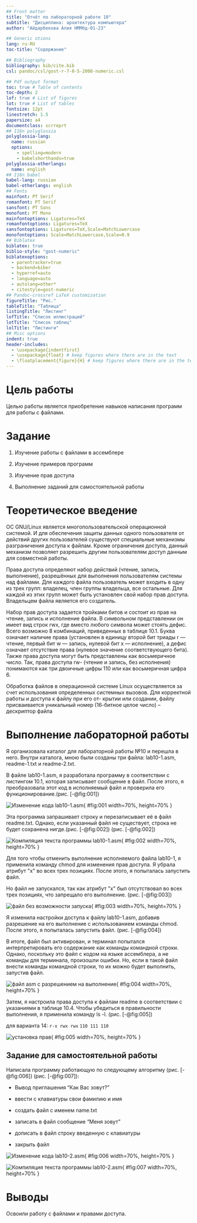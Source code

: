 ```yaml
---
## Front matter
title: "Отчёт по лабораторной работе 10"
subtitle: "Дисциплина: архитектура компьютера"
author: "Айдарбекова Алия НММбд-01-23"

## Generic otions
lang: ru-RU
toc-title: "Содержание"

## Bibliography
bibliography: bib/cite.bib
csl: pandoc/csl/gost-r-7-0-5-2008-numeric.csl

## Pdf output format
toc: true # Table of contents
toc-depth: 2
lof: true # List of figures
lot: true # List of tables
fontsize: 12pt
linestretch: 1.5
papersize: a4
documentclass: scrreprt
## I18n polyglossia
polyglossia-lang:
  name: russian
  options:
	- spelling=modern
	- babelshorthands=true
polyglossia-otherlangs:
  name: english
## I18n babel
babel-lang: russian
babel-otherlangs: english
## Fonts
mainfont: PT Serif
romanfont: PT Serif
sansfont: PT Sans
monofont: PT Mono
mainfontoptions: Ligatures=TeX
romanfontoptions: Ligatures=TeX
sansfontoptions: Ligatures=TeX,Scale=MatchLowercase
monofontoptions: Scale=MatchLowercase,Scale=0.9
## Biblatex
biblatex: true
biblio-style: "gost-numeric"
biblatexoptions:
  - parentracker=true
  - backend=biber
  - hyperref=auto
  - language=auto
  - autolang=other*
  - citestyle=gost-numeric
## Pandoc-crossref LaTeX customization
figureTitle: "Рис."
tableTitle: "Таблица"
listingTitle: "Листинг"
lofTitle: "Список иллюстраций"
lotTitle: "Список таблиц"
lolTitle: "Листинги"
## Misc options
indent: true
header-includes:
  - \usepackage{indentfirst}
  - \usepackage{float} # keep figures where there are in the text
  - \floatplacement{figure}{H} # keep figures where there are in the text
---
```


# Цель работы

Целью работы является приобретение навыков написания программ для работы с файлами.

# Задание

1. Изучение работы с файлами в ассемблере

2. Изучение примеров программ 

3. Изучение прав доступа

4. Выполнение заданий для самостоятельной работы

# Теоретическое введение

ОС GNU/Linux является многопользовательской операционной системой. И для обеспечения 
защиты данных одного пользователя от действий других пользователей существуют
специальные механизмы разграничения доступа к файлам. Кроме ограничения доступа, 
данный механизм позволяет разрешить другим пользователям доступ данным для совместной
работы.

Права доступа определяют набор действий (чтение, запись, выполнение), разрешённых
для выполнения пользователям системы над файлами. Для каждого файла пользователь
может входить в одну из трех групп: владелец, член группы владельца, все остальные. 
Для каждой из этих групп может быть установлен свой набор прав доступа. 
Владельцем файла является его создатель.

Набор прав доступа задается тройками битов и состоит из прав на чтение, запись и 
исполнение файла. В символьном представлении он имеет вид строк rwx, где вместо 
любого символа может стоять дефис. Всего возможно 8 комбинаций, приведенных в 
таблице 10.1. Буква означает наличие права (установлен в единицу второй бит триады 
r — чтение, первый бит w — запись, нулевой бит х — исполнение), а дефис означает 
отсутствие права (нулевое значение соответствующего бита). 
Также права доступа могут быть представлены как восьмеричное число. 
Так, права доступа rw- (чтение и запись, без исполнения) понимаются как три двоичные цифры 110 или как восьмеричная цифра 6.

Обработка файлов в операционной системе Linux осуществляется за счет использования
определенных системных вызовов. Для корректной работы и доступа к файлу при его от-
крытии или создании, файлу присваивается уникальный номер (16-битное целое число) –
дескриптор файла

# Выполнение лабораторной работы

Я организовала каталог для лабораторной работы №10 и перешла в него. Внутри каталога, мною были созданы три файла: lab10-1.asm, readme-1.txt и readme-2.txt. 

В файле lab10-1.asm, я разработала программу в соответствии с листингом 10.1, которая записывает сообщение в файл. После этого, я преобразовала этот код в исполняемый файл и проверила его функционирование.(рис. [-@fig:001]) 

![Изменение кода lab10-1.asm](image/01.png){ #fig:001 width=70%, height=70% }

Эта программа запрашивает строку и перезаписывает её в файл readme.txt. 
Однако, если указанный файл не существует, строка не будет сохранена нигде.(рис. [-@fig:002]) (рис. [-@fig:002])

![Компиляция текста программы lab10-1.asm](image/02.png){ #fig:002 width=70%, height=70% }

Для того чтобы отменить выполнение исполняемого файла lab10-1, я применила команду chmod для изменения прав доступа. Я убрала атрибут "x" во всех трех позициях. После этого, я попыталась запустить файл. 

Но файл не запускался, так как атрибут "x" был отсутствовал во всех трех позициях, что запрещало его выполнение. (рис. [-@fig:003])

![файл без возможности запуска](image/03.png){ #fig:003 width=70%, height=70% }

Я изменила настройки доступа к файлу lab10-1.asm, добавив разрешение на его выполнение с использованием команды chmod. После этого, я попыталась запустить файл. (рис. [-@fig:004])

В итоге, файл был активирован, и терминал попытался интерпретировать его содержание как команды командной строки. Однако, поскольку это файл с кодом на языке ассемблера, а не команды для терминала, произошли ошибки. Но, если в такой файл внести команды командной строки, то их можно будет выполнить, запустив файл.

![файл asm с разрешением на выполнение](image/04.png){ #fig:004 width=70%, height=70% }

Затем, я настроила права доступа к файлам readme в соответствии с указаниями в таблице 10.4. Чтобы убедиться в правильности выполнения, я применила команду ls -l. (рис. [-@fig:005])

для варианта 14: ```r-x rwx rwx``` ```110 111 110```

![установка прав](image/05.png){ #fig:005 width=70%, height=70% }

## Задание для самостоятельной работы

Написала программу работающую по следующему алгоритму (рис. [-@fig:006]) (рис. [-@fig:007]):

* Вывод приглашения “Как Вас зовут?”

* ввести с клавиатуры свои фамилию и имя

* создать файл с именем name.txt

* записать в файл сообщение “Меня зовут”

* дописать в файл строку введенную с клавиатуры

* закрыть файл

![Изменение кода lab10-2.asm](image/06.png){ #fig:006 width=70%, height=70% }

![Компиляция текста программы lab10-2.asm](image/07.png){ #fig:007 width=70%, height=70% }

# Выводы

Освоили работy с файлами и правами доступа.